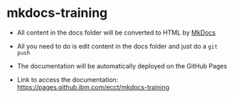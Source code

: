 # mkdocs-training

- All content in the docs folder will be converted to HTML by [MkDocs](https://www.mkdocs.org)

- All you need to do is edit content in the docs folder and just do a `git push`

- The documentation will be automatically deployed on the GitHub Pages

- Link to access the documentation: <https://pages.github.ibm.com/ecct/mkdocs-training>